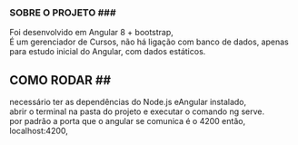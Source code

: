 ### SOBRE O PROJETO ### <br>
Foi desenvolvido em Angular 8 + bootstrap,<br>
É um gerenciador de Cursos, não há ligação com banco de dados, apenas para estudo inicial do Angular, com dados estáticos.

## COMO RODAR ##<br>
necessário ter as dependências do Node.js eAngular instalado,<br>
abrir o terminal na pasta do projeto e executar o comando ng serve.<br>
por padrão a porta que o angular se comunica é o 4200 então, localhost:4200,

